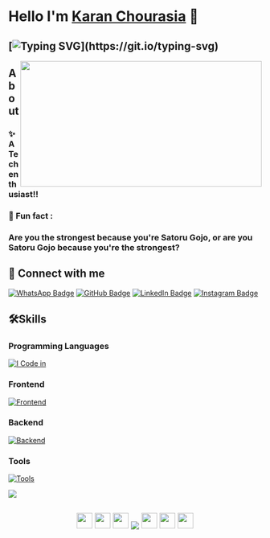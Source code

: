 
# Hello I'm [Karan Chourasia](https://github.com/Karan071) 🎇

## [![Typing SVG](https://readme-typing-svg.demolab.com?font=Fira+Code&pause=1000&width=435&lines=I'm+Full+Stack+Web+Developer;)](https://git.io/typing-svg)


<!--<img src="(https://media.giphy.com/media/oYQ9HRm5Mo7VXeMNVR/giphy.gif" align="right" width="480" height="250">-->
<img src="https://media.giphy.com/media/oYQ9HRm5Mo7VXeMNVR/giphy.gif" align="right" width="480" height="250"> 


## About
### ✨ A Tech enthusiast!!
### 🎲 Fun fact : 
### Are you the strongest because you're Satoru Gojo,  or are you Satoru Gojo because you're the strongest?


## 🚀 Connect with me
[![WhatsApp Badge](https://img.shields.io/badge/WhatsApp-25D366?style=for-the-badge&logo=whatsapp&logoColor=white)](https://wa.me/919582292422)
[![GitHub Badge](https://img.shields.io/badge/GitHub-181717?style=for-the-badge&logo=github&logoColor=white)](https://github.com/Karan071)
[![LinkedIn Badge](https://img.shields.io/badge/LinkedIn-0A66C2?style=for-the-badge&logo=linkedin&logoColor=white)](https://www.linkedin.com/in/Karan-Chourasia/)
[![Instagram Badge](https://img.shields.io/badge/Instagram-E4405F?style=for-the-badge&logo=instagram&logoColor=white)](https://www.instagram.com/karennnspams/)




## 🛠️Skills
### Programming Languages

[![I Code in](https://skillicons.dev/icons?i=cpp,java,kotlin,js,dart)](https://github.com/Karan071)

### Frontend
[![Frontend](https://skillicons.dev/icons?i=html,css,tailwind,js,react,recoil)](https://github.com/Karan071)

### Backend
[![Backend](https://skillicons.dev/icons?i=nodejs,express,mongo,mysql,graphql)](https://github.com/Karan071)

### Tools
[![Tools](https://skillicons.dev/icons?i=git,github,linux,androidstudio,vscode,atom)](https://github.com/Karan071)

![](https://i.imgur.com/waxVImv.png)


<!--
<br/>
## 📊Github Stats
<p><img align="left" src="https://github-readme-stats.vercel.app/api/top-langs?username=Karan071&langs_count=10&show_icons=true&locale=en&theme=radical" alt="Karan071" /></p>
<p>&nbsp;<img align="center" src="https://github-readme-stats.vercel.app/api?username=Karan071&show_icons=true&locale=en&theme=radical" alt="Karan071" /></p>
<p>&nbsp;<img align="center" src="https://github-readme-streak-stats.herokuapp.com/?user=Karan071&theme=radical" alt="Karan071" /></p>
-->


<h2 align="center">
<img src="https://firebasestorage.googleapis.com/v0/b/storage-2a9f1.appspot.com/o/github-readme-img%2Fparty-parrot.gif?alt=media&token=27a30ea7-24f3-46db-97bd-69351d5411ea" width="31" height="31"/>
<img src="https://firebasestorage.googleapis.com/v0/b/storage-2a9f1.appspot.com/o/github-readme-img%2Fparty-parrot.gif?alt=media&token=27a30ea7-24f3-46db-97bd-69351d5411ea" width="31" height="31"/>
<img src="https://firebasestorage.googleapis.com/v0/b/storage-2a9f1.appspot.com/o/github-readme-img%2Fparty-parrot.gif?alt=media&token=27a30ea7-24f3-46db-97bd-69351d5411ea" width="31" height="31"/>
<img src="https://komarev.com/ghpvc/?username=Karan071&&style=round-square" align="center" />
<img src="https://firebasestorage.googleapis.com/v0/b/storage-2a9f1.appspot.com/o/github-readme-img%2Fparty-parrot-2.gif?alt=media&token=4d7be19e-492c-4f18-9ea2-3773989b2721" width="31" height="31"/>
<img src="https://firebasestorage.googleapis.com/v0/b/storage-2a9f1.appspot.com/o/github-readme-img%2Fparty-parrot-2.gif?alt=media&token=4d7be19e-492c-4f18-9ea2-3773989b2721" width="31" height="31"/>
<img src="https://firebasestorage.googleapis.com/v0/b/storage-2a9f1.appspot.com/o/github-readme-img%2Fparty-parrot-2.gif?alt=media&token=4d7be19e-492c-4f18-9ea2-3773989b2721" width="31" height="31"/>
</h2>



